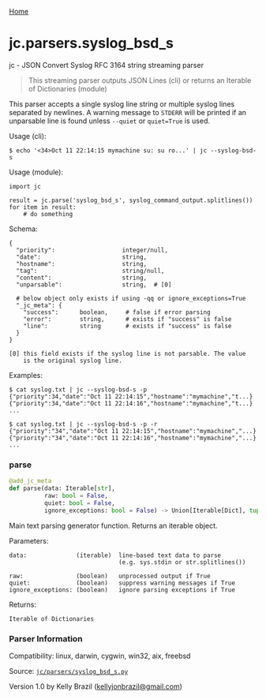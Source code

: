 [Home](https://kellyjonbrazil.github.io/jc/)
<a id="jc.parsers.syslog_bsd_s"></a>

# jc.parsers.syslog\_bsd\_s

jc - JSON Convert Syslog RFC 3164 string streaming parser

> This streaming parser outputs JSON Lines (cli) or returns an Iterable of
> Dictionaries (module)

This parser accepts a single syslog line string or multiple syslog lines
separated by newlines. A warning message to `STDERR` will be printed if an
unparsable line is found unless `--quiet` or `quiet=True` is used.

Usage (cli):

    $ echo '<34>Oct 11 22:14:15 mymachine su: su ro...' | jc --syslog-bsd-s

Usage (module):

    import jc

    result = jc.parse('syslog_bsd_s', syslog_command_output.splitlines())
    for item in result:
        # do something

Schema:

    {
      "priority":                   integer/null,
      "date":                       string,
      "hostname":                   string,
      "tag":                        string/null,
      "content":                    string,
      "unparsable":                 string,  # [0]

      # below object only exists if using -qq or ignore_exceptions=True
      "_jc_meta": {
        "success":      boolean,     # false if error parsing
        "error":        string,      # exists if "success" is false
        "line":         string       # exists if "success" is false
      }
    }

    [0] this field exists if the syslog line is not parsable. The value
        is the original syslog line.

Examples:

    $ cat syslog.txt | jc --syslog-bsd-s -p
    {"priority":34,"date":"Oct 11 22:14:15","hostname":"mymachine","t...}
    {"priority":34,"date":"Oct 11 22:14:16","hostname":"mymachine","t...}
    ...

    $ cat syslog.txt | jc --syslog-bsd-s -p -r
    {"priority":"34","date":"Oct 11 22:14:15","hostname":"mymachine","...}
    {"priority":"34","date":"Oct 11 22:14:16","hostname":"mymachine","...}
    ...

<a id="jc.parsers.syslog_bsd_s.parse"></a>

### parse

```python
@add_jc_meta
def parse(data: Iterable[str],
          raw: bool = False,
          quiet: bool = False,
          ignore_exceptions: bool = False) -> Union[Iterable[Dict], tuple]
```

Main text parsing generator function. Returns an iterable object.

Parameters:

    data:              (iterable)  line-based text data to parse
                                   (e.g. sys.stdin or str.splitlines())

    raw:               (boolean)   unprocessed output if True
    quiet:             (boolean)   suppress warning messages if True
    ignore_exceptions: (boolean)   ignore parsing exceptions if True


Returns:

    Iterable of Dictionaries

### Parser Information
Compatibility:  linux, darwin, cygwin, win32, aix, freebsd

Source: [`jc/parsers/syslog_bsd_s.py`](https://github.com/kellyjonbrazil/jc/blob/master/jc/parsers/syslog_bsd_s.py)

Version 1.0 by Kelly Brazil (kellyjonbrazil@gmail.com)
